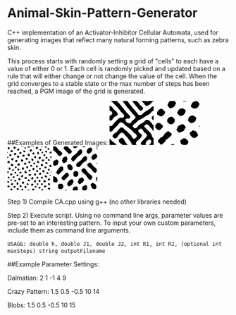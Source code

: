 # Animal-Skin-Pattern-Generator
C++ implementation of an Activator-Inhibitor Cellular Automata, used for generating images that reflect many natural forming patterns, such as zebra skin. 

This process starts with randomly setting a grid of "cells" to each have a value of either 0 or 1. Each cell is randomly picked and updated based on a rule that will either change or not change the value of the cell. When the grid converges to a stable state or the max number of steps has been reached, a PGM image of the grid is generated. 

##Examples of Generated Images:
![Crazy Pattern](/examples/crazy-pattern.jpg)
![Dalmatian](/examples/dalmatian.jpg)
![Dots](/examples/small-dots.jpg)
![Other](/examples/other.jpg)
  

Step 1)  Compile CA.cpp using g++ (no other libraries needed)

Step 2)  Execute script. Using no command line args, parameter values are pre-set to an interesting pattern. To input your own custom parameters, include them as command line arguments. 

    USAGE: double h, double J1, double J2, int R1, int R2, (optional int maxSteps) string outputFilename

##Example Parameter Settings:

  Dalmatian:        2 1 -1 4 9
  
  Crazy Pattern:    1.5 0.5 -0.5 10 14
  
  Blobs:            1.5 0.5 -0.5 10 15
